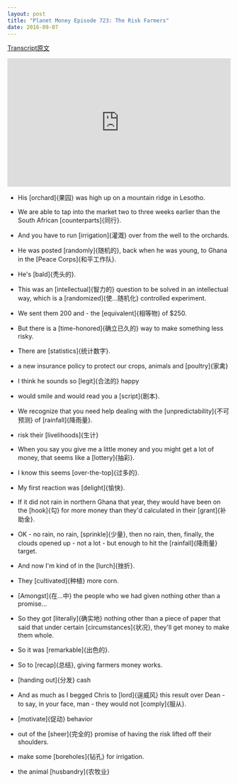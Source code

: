 ```yaml
---
layout: post
title: "Planet Money Episode 723: The Risk Farmers"
date: 2016-09-07
---
```


[Transcript原文](http://www.npr.org/templates/transcript/transcript.php?storyId=492988779)

<iframe src="https://www.npr.org/player/embed/492988779/493035603" width="100%" height="290" frameborder="0" scrolling="no" title="NPR embedded audio player"></iframe>



- His [orchard]{果园} was high up on a mountain ridge in Lesotho. 

- We are able to tap into the market two to three weeks earlier than the South African [counterparts]{同行}.

- And you have to run [irrigation]{灌溉} over from the well to the orchards.

- He was posted [randomly]{随机的}, back when he was young, to Ghana in the [Peace Corps]{和平工作队}. 

- He's [bald]{秃头的}.

- This was an [intellectual]{智力的} question to be solved in an intellectual way, which is a [randomized]{使…随机化} controlled experiment.

- We sent them 200 and - the [equivalent]{相等物} of $250.

- But there is a [time-honored]{确立已久的} way to make something less risky.

- There are [statistics]{统计数字}. 

- a new insurance policy to protect our crops, animals and [poultry]{家禽}
 
- I think he sounds so [legit]{合法的} happy 

- would smile and would read you a [script]{剧本}.

- We recognize that you need help dealing with the [unpredictability]{不可预测} of [rainfall]{降雨量}.

- risk their [livelihoods]{生计}

- When you say you give me a little money and you might get a lot of money, that seems like a [lottery]{抽彩}. 

- I know this seems [over-the-top]{过多的}. 

- My first reaction was [delight]{愉快}. 

- If it did not rain in northern Ghana that year, they would have been on the [hook]{勾} for more money than they'd calculated in their [grant]{补助金}. 

- OK - no rain, no rain, [sprinkle]{少量}, then no rain, then, finally, the clouds opened up - not a lot - but enough to hit the [rainfall]{降雨量} target.

- And now I'm kind of in the [lurch]{挫折}. 
  
- They [cultivated]{种植} more corn. 
  
- [Amongst]{在…中} the people who we had given nothing other than a promise...

- So they got [literally]{确实地} nothing other than a piece of paper that said that under certain [circumstances]{状况}, they'll get money to make them whole. 

- So it was [remarkable]{出色的}. 

- So to [recap]{总结}, giving farmers money works. 

- [handing out]{分发} cash

- And as much as I begged Chris to [lord]{逞威风} this result over Dean - to say, in your face, man - they would not [comply]{服从}.

- [motivate]{促动} behavior

- out of the [sheer]{完全的} promise of having the risk lifted off their shoulders.

- make some [boreholes]{钻孔} for irrigation.

- the animal [husbandry]{农牧业} 




